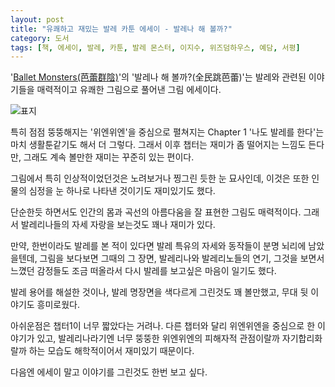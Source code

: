 ```yaml
---
layout: post
title: "유쾌하고 재밌는 발레 카툰 에세이 - 발레나 해 볼까?"
category: 도서
tags: [책, 에세이, 발레, 카툰, 발레 몬스터, 이지수, 위즈덤하우스, 예담, 서평]
---
```


'[Ballet Monsters(芭蕾群陰)](https://www.facebook.com/balletballetmonsters/)'의
'발레나 해 볼까?(全民跳芭蕾)'는
발레와 관련된 이야기들을
매력적이고 유쾌한 그림으로 풀어낸 그림 에세이다.

![표지](https://lh3.googleusercontent.com/-7p4IhB5GkR4/WfSMsCzP57I/AAAAAAAAaE0/BWUmbGc_PGgL2zO1tZE-sAizifFQMZyCgCE0YBhgL/s480/lets-do-ballet.jpg)

특히 점점 뚱뚱해지는 '위엔위엔'을 중심으로
펼쳐지는 Chapter 1 '나도 발레를 한다'는
마치 생활툰같기도 해서 더 그렇다.
그래서 이후 챕터는 재미가 좀 떨어지는 느낌도 든다만,
그래도 계속 볼만한 재미는 꾸준히 있는 편이다.

그림에서 특히 인상적이었던것은 노려보거나 찡그린 듯한 눈 묘사인데,
이것은 또한 인물의 심정을 눈 하나로 나타낸 것이기도 재미있기도 했다.

단순한듯 하면서도 인간의 몸과 곡선의 아름다움을 잘 표현한 그림도 매력적이다.
그래서 발레리나들의 자세 자랑을 보는것도 꽤나 재미가 있다.

만약, 한번이라도 발레를 본 적이 있다면
발레 특유의 자세와 동작들이 분명 뇌리에 남았을텐데,
그림을 보다보면 그때의 그 장면, 발레리나와 발레리노들의 연기,
그것을 보면서 느꼈던 감정들도 조금 떠올라서
다시 발레를 보고싶은 마음이 일기도 했다.

발레 용어를 해설한 것이나,
발레 명장면을 색다르게 그린것도 꽤 볼만했고,
무대 뒷 이야기도 흥미로웠다.

아쉬운점은 챕터1이 너무 짧았다는 거려나.
다른 챕터와 달리 위엔위엔을 중심으로 한 이야기가 있고,
발레리나라기엔 너무 뚱뚱한 위엔위엔의 피해자적 관점이랄까
자기합리화랄까 하는 모습도
해학적이어서 재미있기 때문이다.

다음엔 에세이 말고 이야기를 그린것도 한번 보고 싶다.
